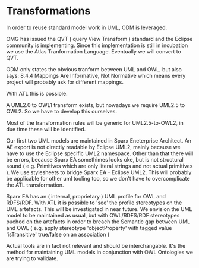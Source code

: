 # Transformations


In order to reuse standard model work in UML, ODM is leveraged.

OMG has issued the QVT ( query View Transform ) standard and the Eclipse community is implementing.
Since this implementation is still in incubation we use the Atlas Tranformation Language. Eventually we will convert to QVT.

ODM only states the obvious tranform between UML and OWL, but also says:
  8.4.4 Mappings Are Informative, Not Normative 
which means every project will probably ask for different mappings.

With ATL this is possible.

A UML2.0 to OWL1 transform exists, but nowadays we require UML2.5 to OWL2. So we have to develop this ourselves.

Most of the transformation rules will be generic for UML2.5-to-OWL2, in due time these will be identified.

Our first two UML models are maintained in Sparx Eneterprise Architect. An AE export is not directly readable by Eclipse UML2, mainly because we have to use the Eclipse specific UML2 namespace.
Other than that there will be errors, because Sparx EA somethimes looks oke, but is not structural sound ( e.g. Primitives which are only literal strings and not actual primitives ). We use stylesheets to bridge Sparx EA - Eclipse UML2. This will probably be applicable for other uml tooling too, so we don't have to overcomplicate the ATL transformation. 

Sparx EA has an ( internal, proprietary ) UML profile for OWL and RDFS/RDF. With ATL it is possible to 'see' the profile stereotypes on the UML artefacts. This will be investigated in near future.
We envision the UML model to be maintained as usual, but with OWL/RDFS/RDF stereotypes puched on the artefacts in order to breach the Semantic gap between UML and OWL ( e.g. apply stereotype 'objectProperty' with tagged value 'isTransitive' true/false on an association )

Actual tools are in fact not relevant and should be interchangable. It's the method for maintaining UML models in conjunction with OWL Ontologies we are trying to validate.
